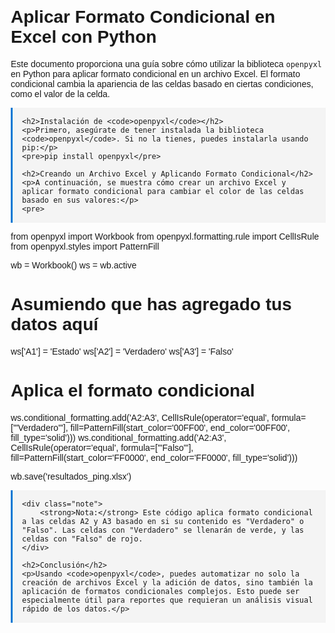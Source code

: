 <!DOCTYPE html>
<html lang="es">
<head>
    <meta charset="UTF-8">
    <title>Aplicar Formato Condicional en Excel con Python</title>
    <style>
        body {
            font-family: Arial, sans-serif;
            margin: 20px;
        }
        pre {
            background-color: #f4f4f4;
            padding: 15px;
            border-left: 3px solid #0078D4;
        }
        .note {
            background-color: #ffffcc;
            padding: 10px;
            margin-top: 10px;
        }
    </style>
</head>
<body>
    <h1>Aplicar Formato Condicional en Excel con Python</h1>
    <p>Este documento proporciona una guía sobre cómo utilizar la biblioteca <code>openpyxl</code> en Python para aplicar formato condicional en un archivo Excel. El formato condicional cambia la apariencia de las celdas basado en ciertas condiciones, como el valor de la celda.</p>
    
    <h2>Instalación de <code>openpyxl</code></h2>
    <p>Primero, asegúrate de tener instalada la biblioteca <code>openpyxl</code>. Si no la tienes, puedes instalarla usando pip:</p>
    <pre>pip install openpyxl</pre>
    
    <h2>Creando un Archivo Excel y Aplicando Formato Condicional</h2>
    <p>A continuación, se muestra cómo crear un archivo Excel y aplicar formato condicional para cambiar el color de las celdas basado en sus valores:</p>
    <pre>
from openpyxl import Workbook
from openpyxl.formatting.rule import CellIsRule
from openpyxl.styles import PatternFill

wb = Workbook()
ws = wb.active

# Asumiendo que has agregado tus datos aquí
ws['A1'] = 'Estado'
ws['A2'] = 'Verdadero'
ws['A3'] = 'Falso'

# Aplica el formato condicional
ws.conditional_formatting.add('A2:A3',
    CellIsRule(operator='equal', formula=['"Verdadero"'], fill=PatternFill(start_color='00FF00', end_color='00FF00', fill_type='solid')))
ws.conditional_formatting.add('A2:A3',
    CellIsRule(operator='equal', formula=['"Falso"'], fill=PatternFill(start_color='FF0000', end_color='FF0000', fill_type='solid')))

wb.save('resultados_ping.xlsx')
    </pre>

    <div class="note">
        <strong>Nota:</strong> Este código aplica formato condicional a las celdas A2 y A3 basado en si su contenido es "Verdadero" o "Falso". Las celdas con "Verdadero" se llenarán de verde, y las celdas con "Falso" de rojo.
    </div>

    <h2>Conclusión</h2>
    <p>Usando <code>openpyxl</code>, puedes automatizar no solo la creación de archivos Excel y la adición de datos, sino también la aplicación de formatos condicionales complejos. Esto puede ser especialmente útil para reportes que requieran un análisis visual rápido de los datos.</p>
</body>
</html>
